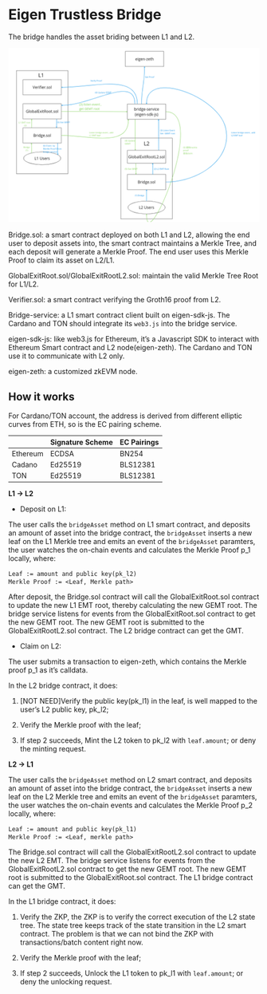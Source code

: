 # Eigen Trustless Bridge

The bridge handles the asset briding between L1 and L2. 


<center>
<img src="/img/zkvm/zkvm-bridge.png">
</center>


Bridge.sol: a smart contract deployed on both L1 and L2, allowing the end user to deposit assets into, the smart contract maintains a Merkle Tree, and each deposit will generate a Merkle Proof. The end user uses this Merkle Proof to claim its asset on L2/L1.

GlobalExitRoot.sol/GlobalExitRootL2.sol:  maintain the valid Merkle Tree Root for L1/L2.

Verifier.sol: a smart contract verifying the Groth16 proof from L2.

Bridge-service:  a L1 smart contract client built on eigen-sdk-js. The Cardano and TON should integrate its `web3.js` into the bridge service.

eigen-sdk-js:  like web3.js for Ethereum, it’s a Javascript SDK to interact with Ethereum Smart contract and L2 node(eigen-zeth). The Cardano and TON use it to communicate with L2 only.

eigen-zeth:  a customized zkEVM node.

## How it works
For Cardano/TON account, the address is derived from different elliptic curves from ETH, so is the EC pairing scheme. 

|   | Signature Scheme | EC Pairings|
|---|---|---|
| Ethereum | ECDSA  | BN254  |
| Cadano  |  Ed25519 | BLS12381  | 
|  TON |  Ed25519 | BLS12381  | 



**L1 -> L2**

* Deposit on L1:

The user calls the `bridgeAsset` method on L1 smart contract, and deposits an amount of asset into the bridge contract, the `bridgeAsset` inserts a new leaf on the L1 Merkle tree and emits an event of the `bridgeAsset` paramters, the user watches the on-chain events and calculates the Merkle Proof p_1 locally, where:

```
Leaf := amount and public key(pk_l2)
Merkle Proof := <Leaf, Merkle path>
```
After deposit, the Bridge.sol contract will call the GlobalExitRoot.sol contract to update the new L1 EMT root, thereby calculating the new GEMT root. The bridge service listens for events from the GlobalExitRoot.sol contract to get the new GEMT root. The new GEMT root is submitted to the GlobalExitRootL2.sol contract. The L2 bridge contract can get the GMT.

* Claim on L2:

The user submits a transaction to eigen-zeth, which contains the Merkle proof p_1 as it’s calldata.

In the L2 bridge contract, it does:

1. [NOT NEED]Verify the public key(pk_l1) in the leaf,  is well mapped to the user’s L2 public key, pk_l2;

2. Verify the Merkle proof with the leaf;

3. If step 2 succeeds, Mint the L2 token to pk_l2 with `leaf.amount`; or deny the minting request.


**L2 -> L1**

The user calls the `bridgeAsset` method on L2 smart contract, and deposits an amount of asset into the bridge contract, the `bridgeAsset` inserts a new leaf on the L2 Merkle tree and emits an event of the `bridgeAsset` paramters, the user watches the on-chain events and calculates the Merkle Proof p_2 locally, where:

```
Leaf := amount and public key(pk_l1)
Merkle Proof := <Leaf, merkle path>
```
The Bridge.sol contract will call the GlobalExitRootL2.sol contract to update the new L2 EMT. The bridge service listens for events from the GlobalExitRootL2.sol contract to get the new GEMT root. The new GEMT root is submitted to the GlobalExitRoot.sol contract. The L1 bridge contract can get the GMT.

In the L1 bridge contract, it does:

1. Verify the ZKP, the ZKP is to verify the correct execution of the L2 state tree. The state tree keeps track of the state transition in the L2 smart contract.  The problem is that we can not bind the ZKP with transactions/batch content right now.

2. Verify the Merkle proof with the leaf;

3. If step 2 succeeds, Unlock the L1 token to pk_l1 with `leaf.amount`; or deny the unlocking request.

